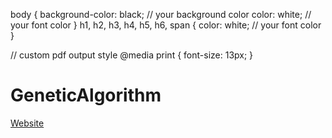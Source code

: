 
body {
  background-color: black;  // your background color
  color: white;                       // your font color
}
  h1, h2, h3, h4, h5, h6, span {
    color: white;                     // your font color
  }

  // custom pdf output style
  @media print {
    font-size: 13px;
  }


# GeneticAlgorithm

[Website](https://benschr.github.io/GeneticAlgorithm/geneticalg.html)
